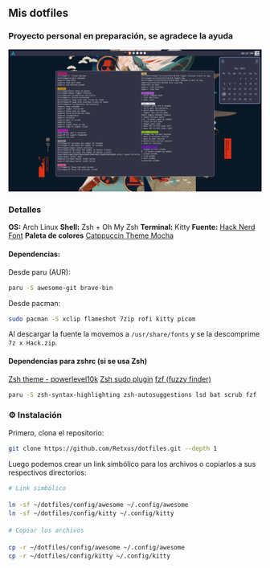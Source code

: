 ## Mis dotfiles

### Proyecto personal en preparación, se agradece la ayuda

![preview](image.png)

### Detalles

**OS:** Arch Linux
**Shell:** Zsh + Oh My Zsh
**Terminal:** Kitty
**Fuente:** [Hack Nerd Font](https://github.com/ryanoasis/nerd-fonts)
**Paleta de colores** [Catppuccin Theme Mocha](https://catppuccin.com/palette/)

#### Dependencias:

Desde paru (AUR): 

```sh
paru -S awesome-git brave-bin
```

Desde pacman:

```sh
sudo pacman -S xclip flameshot 7zip rofi kitty picom
```

Al descargar la fuente la movemos a `/usr/share/fonts` y se la descomprime `7z x Hack.zip`.

#### Dependencias para zshrc (si se usa Zsh)

[Zsh theme - powerlevel10k](https://github.com/romkatv/powerlevel10k)
[Zsh sudo plugin](https://github.com/ohmyzsh/ohmyzsh/blob/master/plugins/sudo/sudo.plugin.zsh)
[fzf (fuzzy finder)](https://github.com/junegunn/fzfi)

```sh
paru -S zsh-syntax-highlighting zsh-autosuggestions lsd bat scrub fzf
```

### ⚙ Instalación

Primero, clona el repositorio:

```sh
git clone https://github.com/Retxus/dotfiles.git --depth 1
```

Luego podemos crear un link simbólico para los archivos o copiarlos a sus respectivos directorios:

```sh
# Link simbólico

ln -sf ~/dotfiles/config/awesome ~/.config/awesome
ln -sf ~/dotfiles/config/kitty ~/.config/kitty

# Copiar los archivos

cp -r ~/dotfiles/config/awesome ~/.config/awesome
cp -r ~/dotfiles/config/kitty ~/.config/kitty
```

